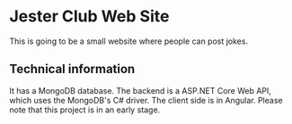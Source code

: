 # Jester Club Web Site
This is going to be a small website where people can post jokes.

## Technical information
It has a MongoDB database. The backend is a ASP.NET Core Web API, which uses the MongoDB's C# driver. The client side is in Angular. Please note that this project is in an early stage.

